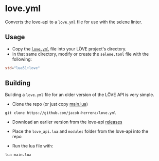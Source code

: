 # love.yml

Converts the [love-api](https://github.com/love2d-community/love-api) to a `love.yml` file for use with the [selene](https://github.com/Kampfkarren/selene) linter.

## Usage

- Copy the [`love.yml`](https://raw.githubusercontent.com/jacob-herrera/love.yml/main/love.yml) file into your LÖVE project's directory.
- In that same directory, modify or create the `selene.toml` file with the following: 
```toml
std="lua51+love"
```

## Building

Building a `love.yml` file for an older version of the LÖVE API is very simple.

- Clone the repo (or just copy [main.lua](https://raw.githubusercontent.com/jacob-herrera/love.yml/main/main.lua))
```
git clone https://github.com/jacob-herrera/love.yml
```

- Download an earlier version from the love-api [releases](https://github.com/love2d-community/love-api/releases)

- Place the `love_api.lua` and `modules` folder from the love-api into the repo

- Run the lua file with:

```
lua main.lua
```